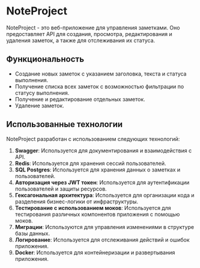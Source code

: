 # NoteProject

NoteProject - это веб-приложение для управления заметками. Оно предоставляет API для создания, просмотра, редактирования и удаления заметок, а также для отслеживания их статуса.

## Функциональность

- Создание новых заметок с указанием заголовка, текста и статуса выполнения.
- Получение списка всех заметок с возможностью фильтрации по статусу выполнения.
- Получение и редактирование отдельных заметок.
- Удаление заметок.

## Использованные технологии

NoteProject разработан с использованием следующих технологий:

1. **Swagger**: Используется для документирования и взаимодействия с API.
2. **Redis**: Используется для хранения сессий пользователей.
3. **SQL Postgres**: Используется для хранения данных о заметках и пользователей.
4. **Авторизация через JWT токен**: Используется для аутентификации пользователей и защиты ресурсов.
5. **Гексагональная архитектура**: Используется для организации кода и разделения бизнес-логики от инфраструктуры.
6. **Тестирование с использованием моков**: Используется для тестирования различных компонентов приложения с помощью моков.
7. **Миграции**: Используются для управления изменениями в структуре базы данных.
8. **Логирование**: Используется для отслеживания действий и ошибок приложения.
9. **Docker**: Используется для контейнеризации и развертывания приложения.